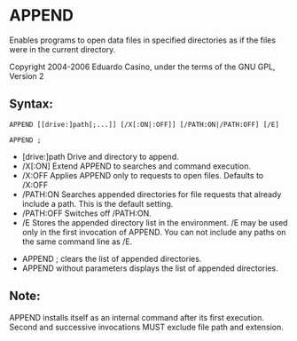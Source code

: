 APPEND
======
Enables programs to open data files in specified directories as if the files were in the current directory.

Copyright 2004-2006 Eduardo Casino, under the terms of the GNU GPL, Version 2


Syntax:
-------

  `APPEND [[drive:]path[;...]] [/X[:ON|:OFF]] [/PATH:ON|/PATH:OFF] [/E]`

  `APPEND ;`

 *   [drive:]path Drive and directory to append.
 *   /X[:ON]      Extend APPEND to searches and command execution.
 *   /X:OFF       Applies APPEND only to requests to open files.
                  Defaults to /X:OFF
 *   /PATH:ON     Searches appended directories for file requests that already
                  include a path.  This is the default setting.
 *   /PATH:OFF    Switches off /PATH:ON.
 *   /E           Stores the appended directory list in the environment.
                  /E may be used only in the first invocation of APPEND. You
                  can not include any paths on the same command line as /E.


-  APPEND ; clears the list of appended directories.
-  APPEND without parameters displays the list of appended directories.


Note:
-----
  APPEND installs itself as an internal command after its first execution.
  Second and successive invocations MUST exclude file path and extension.

